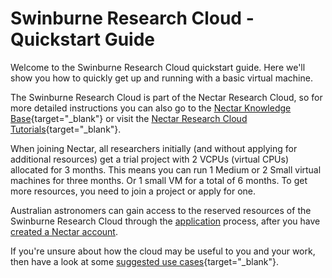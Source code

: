 # Swinburne Research Cloud - Quickstart Guide

Welcome to the Swinburne Research Cloud quickstart guide. Here we'll show you how to quickly get up and running with a basic virtual machine.

The Swinburne Research Cloud is part of the Nectar Research Cloud, so for more detailed instructions you can also go to the [Nectar Knowledge Base](https://support.ehelp.edu.au/support/solutions){target="_blank"}
or visit the
[Nectar Research Cloud Tutorials](https://tutorials.rc.nectar.org.au/){target="_blank"}.

When joining Nectar, all researchers initially (and without applying for additional resources) get a trial project with 2 VCPUs (virtual CPUs) allocated for 3 months.
This means you can run 1 Medium or 2 Small virtual machines for three months. Or 1 small VM for a total of 6 months.
To get more resources, you need to join a project or apply for one.

Australian astronomers can gain access to the reserved resources of the Swinburne Research Cloud through the [application](astronomy.md#applications) process, after you have [created a Nectar account](getting-started.md#log-in-create-account).

If you're unsure about how the cloud may be useful to you and your work, then have a look at some [suggested use cases](http://training.nectar.org.au/package03/sections/all.html){target="_blank"}.
